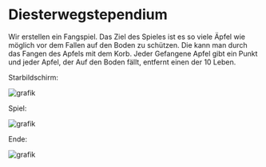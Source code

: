 # Diesterwegstependium

Wir erstellen ein Fangspiel. Das Ziel des Spieles ist es so viele Äpfel wie möglich vor dem Fallen auf den Boden zu schützen. Die kann man durch das Fangen des Apfels mit dem Korb. Jeder Gefangene Apfel gibt ein Punkt und jeder Apfel, der Auf den Boden fällt, entfernt einen der 10 Leben. 

Starbildschirm:






![grafik](https://github.com/user-attachments/assets/91458097-a0a5-456d-8fde-3e6cf4adeac7)

Spiel:







![grafik](https://github.com/user-attachments/assets/7726dc06-c767-443a-b3fc-64d85e4b9df8)

Ende:









![grafik](https://github.com/user-attachments/assets/f98be05d-0e51-4ad4-8fef-dc9eef13f019)

